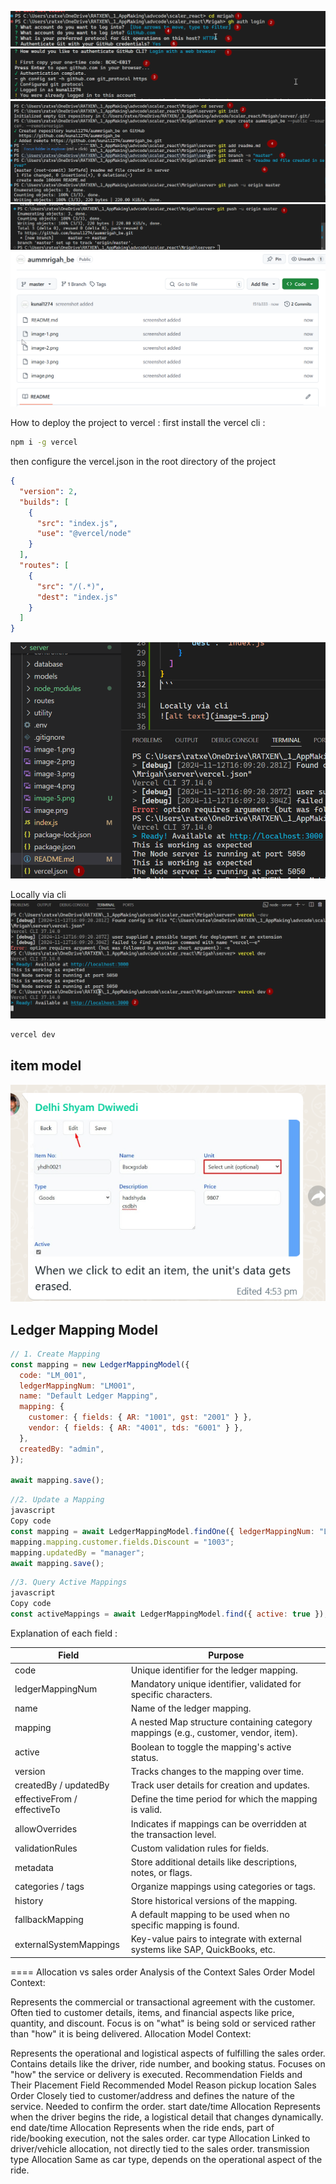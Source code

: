 ![alt text](image.png)
![alt text](image-1.png)
![alt text](image-2.png)
![alt text](image-3.png)
![alt text](image-4.png)

How to deploy the project to vercel :
first install the vercel cli :

```bash
npm i -g vercel
```

then configure the vercel.json in the root directory of the project

```json
{
  "version": 2,
  "builds": [
    {
      "src": "index.js",
      "use": "@vercel/node"
    }
  ],
  "routes": [
    {
      "src": "/(.*)",
      "dest": "index.js"
    }
  ]
}
```

![alt text](image-6.png)

Locally via cli
![alt text](image-5.png)

```bash
vercel dev
```

## item model

![alt text](image-7.png)

## Ledger Mapping Model

```javascript
// 1. Create Mapping
const mapping = new LedgerMappingModel({
  code: "LM_001",
  ledgerMappingNum: "LM001",
  name: "Default Ledger Mapping",
  mapping: {
    customer: { fields: { AR: "1001", gst: "2001" } },
    vendor: { fields: { AR: "4001", tds: "6001" } },
  },
  createdBy: "admin",
});

await mapping.save();
```

```javascript
//2. Update a Mapping
javascript
Copy code
const mapping = await LedgerMappingModel.findOne({ ledgerMappingNum: "LM001" });
mapping.mapping.customer.fields.Discount = "1003";
mapping.updatedBy = "manager";
await mapping.save();
```

```javascript
//3. Query Active Mappings
javascript
Copy code
const activeMappings = await LedgerMappingModel.find({ active: true });
```

Explanation of each field :

| Field                       | Purpose                                                                             |
| --------------------------- | ----------------------------------------------------------------------------------- |
| code                        | Unique identifier for the ledger mapping.                                           |
| ledgerMappingNum            | Mandatory unique identifier, validated for specific characters.                     |
| name                        | Name of the ledger mapping.                                                         |
| mapping                     | A nested Map structure containing category mappings (e.g., customer, vendor, item). |
| active                      | Boolean to toggle the mapping's active status.                                      |
| version                     | Tracks changes to the mapping over time.                                            |
| createdBy / updatedBy       | Track user details for creation and updates.                                        |
| effectiveFrom / effectiveTo | Define the time period for which the mapping is valid.                              |
| allowOverrides              | Indicates if mappings can be overridden at the transaction level.                   |
| validationRules             | Custom validation rules for fields.                                                 |
| metadata                    | Store additional details like descriptions, notes, or flags.                        |
| categories / tags           | Organize mappings using categories or tags.                                         |
| history                     | Store historical versions of the mapping.                                           |
| fallbackMapping             | A default mapping to be used when no specific mapping is found.                     |
| externalSystemMappings      | Key-value pairs to integrate with external systems like SAP, QuickBooks, etc.       |

====
Allocation vs sales order
Analysis of the Context
Sales Order Model Context:

Represents the commercial or transactional agreement with the customer.
Often tied to customer details, items, and financial aspects like price, quantity, and discount.
Focus is on "what" is being sold or serviced rather than "how" it is being delivered.
Allocation Model Context:

Represents the operational and logistical aspects of fulfilling the sales order.
Contains details like the driver, ride number, and booking status.
Focuses on "how" the service or delivery is executed.
Recommendation
Fields and Their Placement
Field Recommended Model Reason
pickup location Sales Order Closely tied to customer/address and defines the nature of the service. Needed to confirm the order.
start date/time Allocation Represents when the driver begins the ride, a logistical detail that changes dynamically.
end date/time Allocation Represents when the ride ends, part of ride/booking execution, not the sales order.
car type Allocation Linked to driver/vehicle allocation, not directly tied to the sales order.
transmission type Allocation Same as car type, depends on the operational aspect of the ride.
